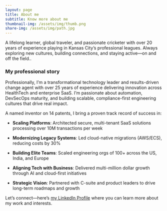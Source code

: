 ```yaml
---
layout: page
title: About me
subtitle: Know more about me
thumbnail-img: /assets/img/thumb.png
share-img: /assets/img/path.jpg
---
```


A lifelong learner, global traveler, and passionate cricketer with over 20 years of experience playing in Kansas City’s professional leagues. Always exploring new cultures, building connections, and staying active—on and off the field.. 



### My professional story

Professionally, I’m a transformational technology leader and results-driven change agent with over 25 years of experience delivering innovation across HealthTech and enterprise SaaS. I’m passionate about automation, DevSecOps maturity, and building scalable, compliance-first engineering cultures that drive real impact.

A named inventor on 14 patents, I bring a proven track record of success in:

* **Scaling Platforms**: Architected secure, multi-tenant SaaS solutions processing over 10M transactions per week

* **Modernizing Legacy Systems**: Led cloud-native migrations (AWS/ECS), reducing costs by 30%

* **Building Elite Teams**: Scaled engineering orgs of 100+ across the US, India, and Europe

* **Aligning Tech with Business**: Delivered multi-million dollar growth through AI and cloud-first initiatives

* **Strategic Vision**: Partnered with C-suite and product leaders to drive long-term roadmaps and growth

Let’s connect—here’s [my LinkedIn Profile](https://www.linkedin.com/in/rajmehra/) where you can learn more about my work and interests.